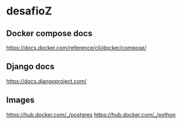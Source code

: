 # desafioZ

## Docker compose docs
https://docs.docker.com/reference/cli/docker/compose/

## Django docs
https://docs.djangoproject.com/

## Images
https://hub.docker.com/_/postgres
https://hub.docker.com/_/python
